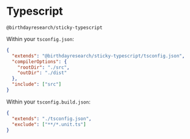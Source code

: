 # Typescript

`@birthdayresearch/sticky-typescript`

Within your `tsconfig.json`:

```json
{
  "extends": "@birthdayresearch/sticky-typescript/tsconfig.json",
  "compilerOptions": {
    "rootDir": "./src",
    "outDir": "./dist"
  },
  "include": ["src"]
}
```

Within your `tsconfig.build.json`:

```json
{
  "extends": "./tsconfig.json",
  "exclude": ["**/*.unit.ts"]
}
```
